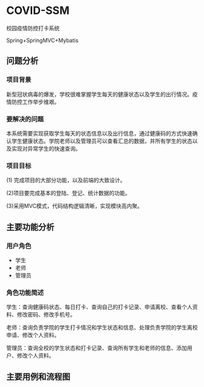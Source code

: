 # COVID-SSM
校园疫情防控打卡系统

Spring+SpringMVC+Mybatis

## 问题分析

### 项目背景
新型冠状病毒的爆发，学校很难掌握学生每天的健康状态以及学生的出行情况。疫情防控工作举步维艰。

### 要解决的问题
本系统需要实现获取学生每天的状态信息以及出行信息，通过健康码的方式快速确认学生健康状态。学院老师以及管理员可以查看汇总的数据，并所有学生的状态以及实现对异常学生的快速查询。

### 项目目标
(1)	完成项目的大部分功能，以及前端的大致设计。

(2)项目要完成基本的登陆、登记、统计数据的功能。

(3)采用MVC模式，代码结构逻辑清晰，实现模块高内聚。

## 主要功能分析
### 用户角色
- 学生
- 老师
- 管理员

### 角色功能简述
学生：查询健康码状态、每日打卡、查询自己的打卡记录、申请离校、查看个人资料、修改密码、修改手机号。

老师：查询负责学院的学生打卡情况和学生状态和信息、处理负责学院的学生离校申请、修改个人资料。

管理员：查询全校的学生状态和打卡记录、查询所有学生和老师的信息、添加用户、修改个人资料。

## 主要用例和流程图

